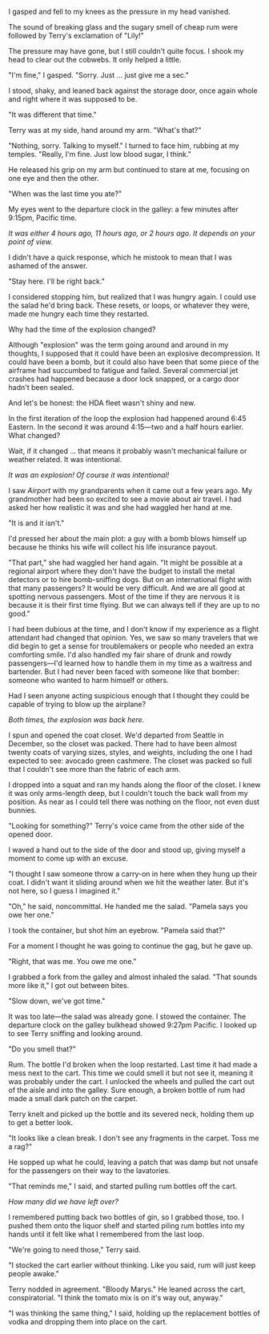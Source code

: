 I gasped and fell to my knees as the pressure in my head vanished.

The sound of breaking glass and the sugary smell of cheap rum were followed by Terry's exclamation of "Lily!"

The pressure may have gone, but I still couldn't quite focus.
I shook my head to clear out the cobwebs.
It only helped a little.

"I'm fine," I gasped.
"Sorry.
Just … just give me a sec."

I stood, shaky, and leaned back against the storage door, once again whole and right where it was supposed to be.

"It was different that time."

Terry was at my side, hand around my arm.
"What's that?"

"Nothing, sorry.
Talking to myself."
I turned to face him, rubbing at my temples.
"Really, I'm fine.
Just low blood sugar, I think."

He released his grip on my arm but continued to stare at me, focusing on one eye and then the other.

"When was the last time you ate?"

My eyes went to the departure clock in the galley: a few minutes after 9:15pm, Pacific time.

_It was either 4 hours ago, 11 hours ago, or 2 hours ago.
It depends on your point of view._

I didn't have a quick response, which he mistook to mean that I was ashamed of the answer.

"Stay here.
I'll be right back."

I considered stopping him, but realized that I was hungry again.
I could use the salad he'd bring back.
These resets, or loops, or whatever they were, made me hungry each time they restarted.

Why had the time of the explosion changed?

Although "explosion" was the term going around and around in my thoughts, I supposed that it could have been an explosive decompression.
It could have been a bomb, but it could also have been that some piece of the airframe had succumbed to fatigue and failed.
Several commercial jet crashes had happened because a door lock snapped, or a cargo door hadn't been sealed.

And let's be honest: the HDA fleet wasn't shiny and new.

In the first iteration of the loop the explosion had happened around 6:45 Eastern.
In the second it was around 4:15—two and a half hours earlier.
What changed?

Wait, if it changed … that means it probably wasn't mechanical failure or weather related.
It was intentional.

_It was an explosion!
Of course it was intentional!_

I saw _Airport_ with my grandparents when it came out a few years ago.
My grandmother had been so excited to see a movie about air travel.
I had asked her how realistic it was and she had waggled her hand at me.

"It is and it isn't."

I'd pressed her about the main plot: a guy with a bomb blows himself up because he thinks his wife will collect his life insurance payout.

"That part," she had waggled her hand again.
"It might be possible at a regional airport where they don't have the budget to install the metal detectors or to hire bomb-sniffing dogs.
But on an international flight with that many passengers?
It would be very difficult.
And we are all good at spotting nervous passengers.
Most of the time if they are nervous it is because it is their first time flying.
But we can always tell if they are up to no good."

I had been dubious at the time, and I don't know if my experience as a flight attendant had changed that opinion.
Yes, we saw so many travelers that we did begin to get a sense for troublemakers or people who needed an extra comforting smile.
I'd also handled my fair share of drunk and rowdy passengers—I'd learned how to handle them in my time as a waitress and bartender.
But I had never been faced with someone like that bomber: someone who wanted to harm himself or others.

Had I seen anyone acting suspicious enough that I thought they could be capable of trying to blow up the airplane?

_Both times, the explosion was back here._

I spun and opened the coat closet.
We'd departed from Seattle in December, so the closet was packed.
There had to have been almost twenty coats of varying sizes, styles, and weights, including the one I had expected to see: avocado green cashmere.
The closet was packed so full that I couldn't see more than the fabric of each arm.

I dropped into a squat and ran my hands along the floor of the closet.
I knew it was only arms-length deep, but I couldn't touch the back wall from my position.
As near as I could tell there was nothing on the floor, not even dust bunnies.

"Looking for something?"
Terry's voice came from the other side of the opened door.

I waved a hand out to the side of the door and stood up, giving myself a moment to come up with an excuse.

"I thought I saw someone throw a carry-on in here when they hung up their coat.
I didn't want it sliding around when we hit the weather later.
But it's not here, so I guess I imagined it."

"Oh," he said, noncommittal.
He handed me the salad.
"Pamela says you owe her one."

I took the container, but shot him an eyebrow.
"Pamela said that?"

For a moment I thought he was going to continue the gag, but he gave up.

"Right, that was me.
You owe me one."

I grabbed a fork from the galley and almost inhaled the salad.
"That sounds more like it," I got out between bites.

"Slow down, we've got time."

It was too late—the salad was already gone.
I stowed the container.
The departure clock on the galley bulkhead showed 9:27pm Pacific.
I looked up to see Terry sniffing and looking around.

"Do you smell that?"

Rum.
The bottle I'd broken when the loop restarted.
Last time it had made a mess next to the cart.
This time we could smell it but not see it, meaning it was probably under the cart.
I unlocked the wheels and pulled the cart out of the aisle and into the galley.
Sure enough, a broken bottle of rum had made a small dark patch on the carpet.

Terry knelt and picked up the bottle and its severed neck, holding them up to get a better look.

"It looks like a clean break.
I don't see any fragments in the carpet.
Toss me a rag?"

He sopped up what he could, leaving a patch that was damp but not unsafe for the passengers on their way to the lavatories.

"That reminds me," I said, and started pulling rum bottles off the cart.

_How many did we have left over?_

I remembered putting back two bottles of gin, so I grabbed those, too.
I pushed them onto the liquor shelf and started piling rum bottles into my hands until it felt like what I remembered from the last loop.

"We're going to need those," Terry said.

"I stocked the cart earlier without thinking.
Like you said, rum will just keep people awake."

Terry nodded in agreement.
"Bloody Marys."
He leaned across the cart, conspiratorial.
"I think the tomato mix is on it's way out, anyway."

"I was thinking the same thing," I said, holding up the replacement bottles of vodka and dropping them into place on the cart.

